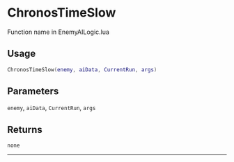 # ChronosTimeSlow
Function name in EnemyAILogic.lua
## Usage
```lua
ChronosTimeSlow(enemy, aiData, CurrentRun, args)
```
## Parameters
`enemy`, `aiData`, `CurrentRun`, `args`
## Returns
`none`

---